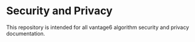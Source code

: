 # Security and Privacy
This repository is intended for all vantage6 algorithm security and privacy
documentation.
